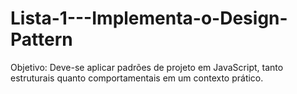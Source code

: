 # Lista-1---Implementa-o-Design-Pattern
Objetivo: Deve-se aplicar padrões de projeto em JavaScript, tanto estruturais quanto comportamentais em um contexto prático.

